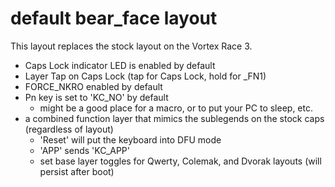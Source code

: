 # default bear_face layout

This layout replaces the stock layout on the Vortex Race 3.

- Caps Lock indicator LED is enabled by default
- Layer Tap on Caps Lock (tap for Caps Lock, hold for _FN1)
- FORCE_NKRO enabled by default
- Pn key is set to 'KC_NO' by default
    * might be a good place for a macro, or to put your PC to sleep, etc.
- a combined function layer that mimics the sublegends on the stock caps (regardless of layout)
    * 'Reset' will put the keyboard into DFU mode
    * 'APP' sends 'KC_APP'
    * set base layer toggles for Qwerty, Colemak, and Dvorak layouts (will persist after boot)
    